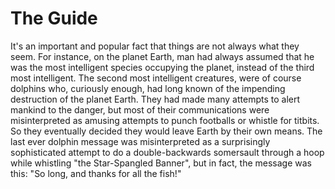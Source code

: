 # The Guide

It's an important and popular fact that things are not always what they seem. For instance, on the planet Earth, man had always assumed that he was the most intelligent species occupying the planet, instead of the third most intelligent. The second most intelligent creatures, were of course dolphins who, curiously enough, had long known of the impending destruction of the planet Earth. They had made many attempts to alert mankind to the danger, but most of their communications were misinterpreted as amusing attempts to punch footballs or whistle for titbits. So they eventually decided they would leave Earth by their own means. The last ever dolphin message was misinterpreted as a surprisingly sophisticated attempt to do a double-backwards somersault through a hoop while whistling "the Star-Spangled Banner", but in fact, the message was this: "So long, and thanks for all the fish!"